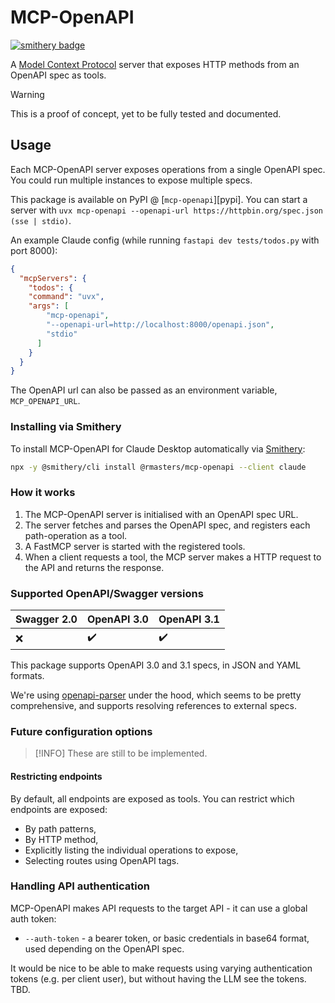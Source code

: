 # MCP-OpenAPI

[![smithery badge](https://smithery.ai/badge/@rmasters/mcp-openapi)](https://smithery.ai/server/@rmasters/mcp-openapi)

A [Model Context Protocol][mcp] server that exposes HTTP methods from an OpenAPI spec as tools.

> [!WARNING]
> This is a proof of concept, yet to be fully tested and documented.

## Usage

Each MCP-OpenAPI server exposes operations from a single OpenAPI spec. You could run multiple instances to expose multiple specs.

This package is available on PyPI @ [`mcp-openapi`][pypi]. You can start a server with `uvx mcp-openapi --openapi-url https://httpbin.org/spec.json (sse | stdio)`.

An example Claude config (while running `fastapi dev tests/todos.py` with port 8000):

```json
{
  "mcpServers": {
    "todos": {
    "command": "uvx",
    "args": [
        "mcp-openapi",
        "--openapi-url=http://localhost:8000/openapi.json",
        "stdio"
      ]
    }
  }
}
```

The OpenAPI url can also be passed as an environment variable, `MCP_OPENAPI_URL`.

### Installing via Smithery

To install MCP-OpenAPI for Claude Desktop automatically via [Smithery](https://smithery.ai/server/@rmasters/mcp-openapi):

```bash
npx -y @smithery/cli install @rmasters/mcp-openapi --client claude
```

### How it works

1. The MCP-OpenAPI server is initialised with an OpenAPI spec URL.
2. The server fetches and parses the OpenAPI spec, and registers each path-operation as a tool.
3. A FastMCP server is started with the registered tools.
4. When a client requests a tool, the MCP server makes a HTTP request to the API and returns the response.

### Supported OpenAPI/Swagger versions

| Swagger 2.0 | OpenAPI 3.0 | OpenAPI 3.1 |
|-------------|-------------|-------------|
| :x: | :heavy_check_mark: | :heavy_check_mark: |

This package supports OpenAPI 3.0 and 3.1 specs, in JSON and YAML formats.

We're using [openapi-parser][openapi-parser] under the hood, which seems to be pretty comprehensive, and supports resolving references to external specs.

### Future configuration options

> [!INFO]
> These are still to be implemented.

#### Restricting endpoints

By default, all endpoints are exposed as tools. You can restrict which endpoints are exposed:

- By path patterns,
- By HTTP method,
- Explicitly listing the individual operations to expose,
- Selecting routes using OpenAPI tags.

### Handling API authentication

MCP-OpenAPI makes API requests to the target API - it can use a global auth token:

- `--auth-token` - a bearer token, or basic credentials in base64 format, used depending on the OpenAPI spec.

It would be nice to be able to make requests using varying authentication tokens (e.g. per client user), but without having the LLM see the tokens. TBD.

[mcp]: https://modelcontextprotocol.io/
[fastapi-openapi]: https://fastapi.tiangolo.com/reference/openapi/models/
[openapi-parser]: https://github.com/manchenkoff/openapi3-parser
